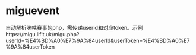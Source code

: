 # miguevent
自动解析咪咕赛事的php，需传递userid和对应token。示例https://migu.lifit.uk/migu.php?userId=%E4%BD%A0%E7%9A%84userId&amp;userToken=%E4%BD%A0%E7%9A%84userToken
